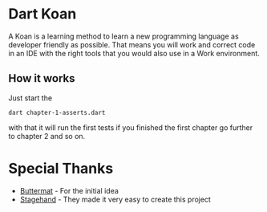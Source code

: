 # Dart Koan

A Koan is a learning method to learn a new programming language as developer friendly as possible.
That means you will work and correct code in an IDE with the right tools that you would also use in a Work environment.


## How it works
Just start the
 
```
dart chapter-1-asserts.dart
```

with that it will run the first tests if you finished the first chapter go further to chapter 2 and so on.

# Special Thanks
- [Buttermat](https://github.com/butlermatt) - For the initial idea
- [Stagehand](https://github.com/dart-lang/stagehand/blob/master/LICENSE) - They made it very easy to create this project
